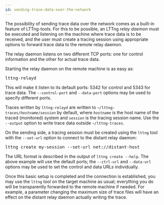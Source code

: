 ```yaml
---
id: sending-trace-data-over-the-network
---
```


The possibility of sending trace data over the network comes as a
built-in feature of LTTng-tools. For this to be possible, an LTTng
_relay daemon_ must be executed and listening on the machine where
trace data is to be received, and the user must create a tracing
session using appropriate options to forward trace data to the remote
relay daemon.

The relay daemon listens on two different TCP ports: one for control
information and the other for actual trace data.

Starting the relay daemon on the remote machine is as easy as:

<pre class="term">
lttng-relayd
</pre>

This will make it listen to its default ports: 5342 for control and
5343 for trace data. The `--control-port` and `--data-port` options may
be used to specify different ports.

Traces written by `lttng-relayd` are written to
<code>~/lttng-traces/<em>hostname</em>/<em>session</em></code> by
default, where <code><em>hostname</em></code> is the host name of the
traced (monitored) system and <code><em>session</em></code> is the
tracing session name. Use the `--output` option to write trace data
outside `~/lttng-traces`.

On the sending side, a tracing session must be created using the
`lttng` tool with the `--set-url` option to connect to the distant
relay daemon:

<pre class="term">
lttng create my-session --set-url net://distant-host
</pre>

The URL format is described in the output of `lttng create --help`.
The above example will use the default ports; the `--ctrl-url` and
`--data-url` options may be used to set the control and data URLs
individually.

Once this basic setup is completed and the connection is established,
you may use the `lttng` tool on the target machine as usual; everything
you do will be transparently forwarded to the remote machine if needed.
For example, a parameter changing the maximum size of trace files will
have an effect on the distant relay daemon actually writing the trace.
